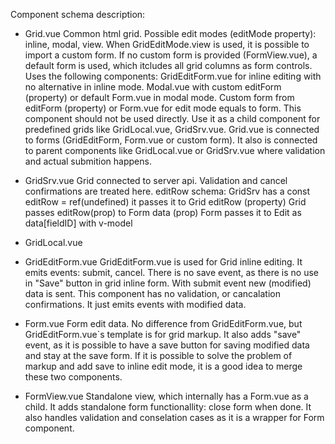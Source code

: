 Component schema description:

- Grid.vue
  Common html grid. Possible edit modes (editMode property): inline, modal, view.
  When GridEditMode.view is used, it is possible to import a custom form. If no
  custom form is provided (FormView.vue), a default form is used, which itcludes all grid columns
  as form controls.
  Uses the following components:
  GridEditForm.vue for inline editing with no alternative in inline mode.
  Modal.vue with custom editForm (property) or default Form.vue in modal mode.
  Custom form from editForm (property) or Form.vue for edit mode equals to form.
  This component should not be used directly. Use it as a child component for predefined
  grids like GridLocal.vue, GridSrv.vue.
  Grid.vue is connected to forms (GridEditForm, Form.vue or custom form).
  It also is connected to parent components like GridLocal.vue or GridSrv.vue where validation
  and actual submition happens.

- GridSrv.vue
  Grid connected to server api.
  Validation and cancel confirmations are treated here.
  editRow schema:
  GridSrv has a const editRow = ref(undefined)
  it passes it to Grid editRow (property)
  Grid passes editRow(prop) to Form data (prop)
  Form passes it to Edit as data[fieldID] with v-model

- GridLocal.vue

- GridEditForm.vue
  GridEditForm.vue is used for Grid inline editing. It emits events: submit, cancel. There is no save event,
  as there is no use in "Save" button in grid inline form. With submit event new (modified) data is sent.
  This component has no validation, or cancalation confirmations. It just emits events with modified data.

- Form.vue
  Form edit data. No difference from GridEditForm.vue, but GridEditForm.vue`s template is for grid markup.
  It also adds "save" event, as it is possible to have a save button for saving modified data and stay
  at the save form.
  If it is possible to solve the problem of markup and add save to inline edit mode, it is a good idea to
  merge these two components.

- FormView.vue
  Standalone view, which internally has a Form.vue as a child. It adds standalone form functionallity:
  close form when done. It also handles validation and conselation cases as it is a wrapper for Form
  component.
